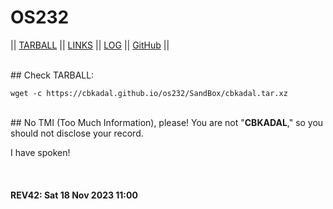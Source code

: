 # OS232

|| [TARBALL](SandBox/cbkadal.tar.xz) || [LINKS](LINKS/) || [LOG](TXT/mylog.txt) || [GitHub](https://github.com/cbkadal/os232/) ||

<br>
## Check TARBALL:

```
wget -c https://cbkadal.github.io/os232/SandBox/cbkadal.tar.xz

```

<br>
## No TMI (Too Much Information), please! 
You are not "<b>CBKADAL</b>," so you should not disclose your record.

I have spoken!

<br><b>
#### REV42: Sat 18 Nov 2023 11:00
<br>
